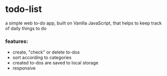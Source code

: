 # todo-list
a simple web to-do app, built on Vanilla JavaScript, that helps to keep track of daily things to do 

### features:
- create, "check" or delete to-dos
- sort according to categories
- created to-dos are saved to local storage
- responsive
